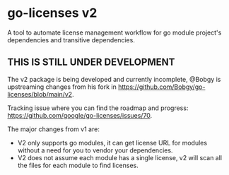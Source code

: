 # go-licenses v2

A tool to automate license management workflow for go module project's dependencies and transitive dependencies.

## **THIS IS STILL UNDER DEVELOPMENT**

The v2 package is being developed and currently incomplete, @Bobgy is
upstreaming changes from his fork in <https://github.com/Bobgy/go-licenses/blob/main/v2>.

Tracking issue where you can find the roadmap and progress:
<https://github.com/google/go-licenses/issues/70>.

The major changes from v1 are:

* V2 only supports go modules, it can get license URL for modules without a need for you to vendor your dependencies.
* V2 does not assume each module has a single license, v2 will scan all the files for each module to find licenses.
